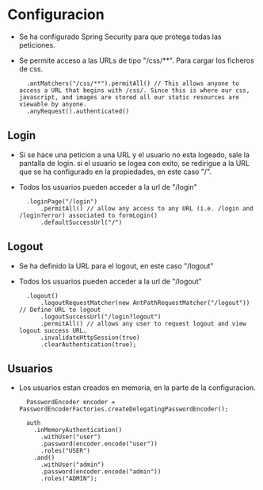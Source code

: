 # Configuracion 
- Se ha configurado Spring Security para que protega todas las peticiones.
- Se permite acceso a las URLs de tipo "/css/**". Para cargar los ficheros de css.

        .antMatchers("/css/**").permitAll() // This allows anyone to access a URL that begins with /css/. Since this is where our css, javascript, and images are stored all our static resources are viewable by anyone.
        .anyRequest().authenticated()

## Login
- Si se hace una peticion a una URL y el usuario no esta logeado, sale la pantalla de login. si el usuario se logea con exito, se redirigue a la URL que se ha configurado en la propiedades, en este caso "/".
- Todos los usuarios pueden acceder a la url de "/login"

        .loginPage("/login")
        	.permitAll() // allow any access to any URL (i.e. /login and /login?error) associated to formLogin()
        	.defaultSuccessUrl("/")

## Logout
- Se ha definido la URL para el logout, en este caso "/logout"
- Todos los usuarios pueden acceder a la url de "/logout"

        .logout()
            .logoutRequestMatcher(new AntPathRequestMatcher("/logout")) // Define URL to logout
            .logoutSuccessUrl("/login?logout")
            .permitAll() // allows any user to request logout and view logout success URL.
            .invalidateHttpSession(true)
            .clearAuthentication(true);

## Usuarios
- Los usuarios estan creados en memoria, en la parte de la configuracion.

        PasswordEncoder encoder = PasswordEncoderFactories.createDelegatingPasswordEncoder();
        
        auth
          .inMemoryAuthentication()
          	.withUser("user")
          	.password(encoder.encode("user"))
          	.roles("USER") 
          .and()
          	.withUser("admin")
          	.password(encoder.encode("admin"))
          	.roles("ADMIN");